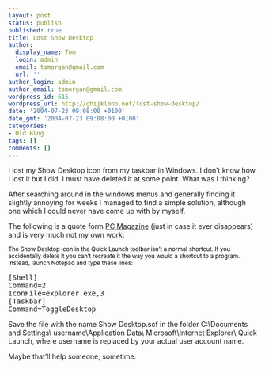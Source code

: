 ```yaml
---
layout: post
status: publish
published: true
title: Lost Show Desktop
author:
  display_name: Tom
  login: admin
  email: tsmorgan@gmail.com
  url: ''
author_login: admin
author_email: tsmorgan@gmail.com
wordpress_id: 615
wordpress_url: http://ghijklmno.net/lost-show-desktop/
date: '2004-07-23 09:08:00 +0100'
date_gmt: '2004-07-23 09:08:00 +0100'
categories:
- Old Blog
tags: []
comments: []
---
```

<p>I lost my Show Desktop icon from my taskbar in Windows. I don&#8217;t know how I lost it but I did. I must have deleted it at some point. What was I thinking?</p>

<p>After searching around in the windows menus and generally finding it slightly annoying for weeks I managed to find a simple solution, although one which I could never have come up with by myself.</p>

<p>The following is a quote form <a href="http://www.pcmag.com/article2/0,1759,1566686,00.asp">PC Magazine</a> (just in case it ever disappears) and is very much not my own work:</p>

<p class="firstpar" style="margin:10px 0px;font-size:smaller;color:black;">The Show Desktop icon in the Quick Launch toolbar isn&#8217;t a normal shortcut. If you accidentally delete it you can&#8217;t recreate it the way you would a shortcut to a program. Instead, launch Notepad and type these lines:</p>

<pre>
[Shell]
Command=2
IconFile=explorer.exe,3
[Taskbar]
Command=ToggleDesktop
</pre>
<p>Save the file with the name Show Desktop.scf in the folder C:\Documents and Settings\ username\Application Data\ Microsoft\Internet Explorer\ Quick Launch, where username is replaced by your actual user account name.</p>

<p>Maybe that&#8217;ll help someone, sometime.</p>

